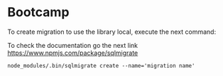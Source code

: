 # Bootcamp

To create migration to use the library local, execute the next command:

To check the documentation go the next link
https://www.npmjs.com/package/sqlmigrate

```
node_modules/.bin/sqlmigrate create --name='migration name'
```